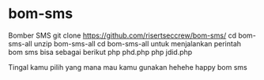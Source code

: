 # bom-sms
Bomber SMS
git clone https://github.com/risertseccrew/bom-sms/
cd bom-sms-all
unzip bom-sms-all
cd bom-sms-all
untuk menjalankan perintah bom sms bisa sebagai berikut
php phd.php
php jdid.php


Tingal kamu pilih yang mana mau kamu gunakan hehehe happy bom sms 
